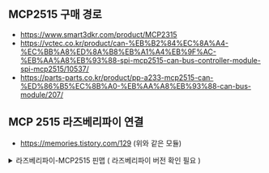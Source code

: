 ## MCP2515 구매 경로
- https://www.smart3dkr.com/product/MCP2315
- https://vctec.co.kr/product/can-%EB%B2%84%EC%8A%A4-%EC%BB%A8%ED%8A%B8%EB%A1%A4%EB%9F%AC-%EB%AA%A8%EB%93%88-spi-mcp2515-can-bus-controller-module-spi-mcp2515/10537/
- https://parts-parts.co.kr/product/pp-a233-mcp2515-can-%ED%86%B5%EC%8B%A0-%EB%AA%A8%EB%93%88-can-bus-module/207/

## MCP 2515 라즈베리파이 연결
- https://memories.tistory.com/129
(위와 같은 모듈)

<details>
  <summary>
    라즈베리파이-MCP2515 핀맵 ( 라즈베리파이 버전 확인 필요 )
  </summary>

  ![img](https://img1.daumcdn.net/thumb/R1280x0/?scode=mtistory2&fname=https%3A%2F%2Fblog.kakaocdn.net%2Fdn%2FcnPQRU%2Fbtq2ggaGiUc%2FDCk9gK3ZKfuUhc4znoY7S1%2Fimg.jpg)
</details>


